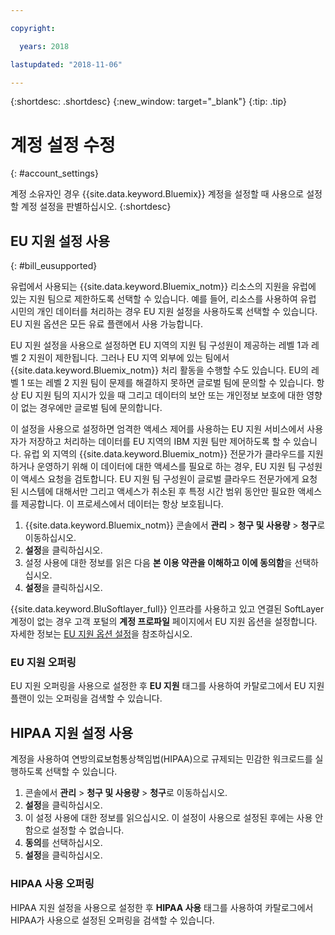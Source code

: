 ```yaml
---

copyright:

  years: 2018

lastupdated: "2018-11-06" 

---
```


{:shortdesc: .shortdesc}
{:new_window: target="_blank"}
{:tip: .tip}

# 계정 설정 수정
{: #account_settings}

계정 소유자인 경우 {{site.data.keyword.Bluemix}} 계정을 설정할 때 사용으로 설정할 계정 설정을 판별하십시오. 
{:shortdesc}

## EU 지원 설정 사용
{: #bill_eusupported}

유럽에서 사용되는 {{site.data.keyword.Bluemix_notm}} 리소스의 지원을 유럽에 있는 지원 팀으로 제한하도록 선택할 수 있습니다. 예를 들어, 리소스를 사용하여 유럽 시민의 개인 데이터를 처리하는 경우 EU 지원 설정을 사용하도록 선택할 수 있습니다. EU 지원 옵션은 모든 유료 플랜에서 사용 가능합니다.

EU 지원 설정을 사용으로 설정하면 EU 지역의 지원 팀 구성원이 제공하는 레벨 1과 레벨 2 지원이 제한됩니다. 그러나 EU 지역 외부에 있는 팀에서 {{site.data.keyword.Bluemix_notm}} 처리 활동을 수행할 수도 있습니다. EU의 레벨 1 또는 레벨 2 지원 팀이 문제를 해결하지 못하면 글로벌 팀에 문의할 수 있습니다. 항상 EU 지원 팀의 지시가 있을 때 그리고 데이터의 보안 또는 개인정보 보호에 대한 영향이 없는 경우에만 글로벌 팀에 문의합니다.

이 설정을 사용으로 설정하면 엄격한 액세스 제어를 사용하는 EU 지원 서비스에서 사용자가 저장하고 처리하는 데이터를 EU 지역의 IBM 지원 팀만 제어하도록 할 수 있습니다. 유럽 외 지역의 {{site.data.keyword.Bluemix_notm}} 전문가가 클라우드를 지원하거나 운영하기 위해 이 데이터에 대한 액세스를 필요로 하는 경우, EU 지원 팀 구성원이 액세스 요청을 검토합니다. EU 지원 팀 구성원이 글로벌 클라우드 전문가에게 요청된 시스템에 대해서만 그리고 액세스가 취소된 후 특정 시간 범위 동안만 필요한 액세스를 제공합니다. 이 프로세스에서 데이터는 항상 보호됩니다.

  1. {{site.data.keyword.Bluemix_notm}} 콘솔에서 **관리** > **청구 및 사용량** > **청구**로 이동하십시오.  
  2. **설정**을 클릭하십시오.
  3. 설정 사용에 대한 정보를 읽은 다음 **본 이용 약관을 이해하고 이에 동의함**을 선택하십시오.
  4. **설정**을 클릭하십시오.

{{site.data.keyword.BluSoftlayer_full}} 인프라를 사용하고 있고 연결된 SoftLayer 계정이 없는 경우 고객 포털의 **계정 프로파일** 페이지에서 EU 지원 옵션을 설정합니다. 자세한 정보는 [EU 지원 옵션 설정](/docs/customer-portal/cpmanuserprof.html#cp_seteusupported)을 참조하십시오.

### EU 지원 오퍼링

EU 지원 오퍼링을 사용으로 설정한 후 **EU 지원** 태그를 사용하여 카탈로그에서 EU 지원 플랜이 있는 오퍼링을 검색할 수 있습니다.  

## HIPAA 지원 설정 사용

계정을 사용하여 연방의료보험통상책임법(HIPAA)으로 규제되는 민감한 워크로드를 실행하도록 선택할 수 있습니다. 

1. 콘솔에서 **관리** > **청구 및 사용량** > **청구**로 이동하십시오.
2. **설정**을 클릭하십시오. 
3. 이 설정 사용에 대한 정보를 읽으십시오. 이 설정이 사용으로 설정된 후에는 사용 안함으로 설정할 수 없습니다. 
4. **동의**를 선택하십시오. 
5. **설정**을 클릭하십시오.

### HIPAA 사용 오퍼링

HIPAA 지원 설정을 사용으로 설정한 후 **HIPAA 사용** 태그를 사용하여 카탈로그에서 HIPAA가 사용으로 설정된 오퍼링을 검색할 수 있습니다. 
